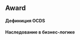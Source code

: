 ## Award
#### Дефиниция OCDS
[](/schema/definitions/Award.schema.json)
#### Наследование в бизнес-логике
[](/schema/inheritances/Award.Inheritances.schema.json)
